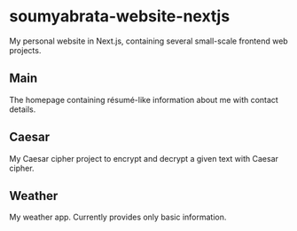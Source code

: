 # soumyabrata-website-nextjs
My personal website in Next.js, containing several small-scale frontend web projects.

## Main
The homepage containing résumé-like information about me with contact details.

## Caesar
My Caesar cipher project to encrypt and decrypt a given text with Caesar cipher.

## Weather
My weather app. Currently provides only basic information.